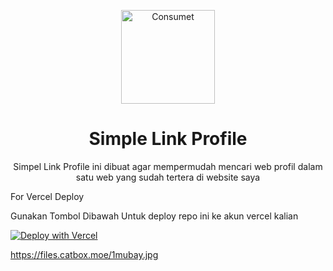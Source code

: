 <p align="center">
  <a href="https://rexxzynprofile.vercel.app">
    <img alt="Consumet" src="https://files.catbox.moe/1mubay.jpg" width="150">
  </a>
</p>

<h1 align="center">
  Simple Link Profile
</h1>
<p align="center">
  Simpel Link Profile ini dibuat agar mempermudah mencari web profil dalam satu web yang sudah tertera di website saya
</p>

For Vercel Deploy 

Gunakan Tombol Dibawah Untuk deploy repo ini ke akun vercel kalian

[![Deploy with Vercel](https://vercel.com/button)](https://vercel.com/new/clone?repository-url=https://github.com/RexxHayanasi/rexxzynprofile.git)

https://files.catbox.moe/1mubay.jpg
